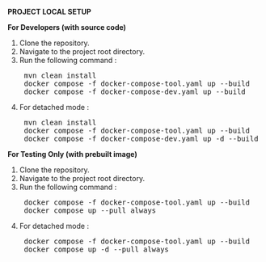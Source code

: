 **PROJECT LOCAL SETUP**

**For Developers (with source code)**
1. Clone the repository.
2. Navigate to the project root directory.
3. Run the following command :
   <pre> mvn clean install 
    docker compose -f docker-compose-tool.yaml up --build
    docker compose -f docker-compose-dev.yaml up --build</pre>
4. For detached mode :
   <pre> mvn clean install
    docker compose -f docker-compose-tool.yaml up --build
    docker compose -f docker-compose-dev.yaml up -d --build</pre>


**For Testing Only (with prebuilt image)**
1. Clone the repository.
2. Navigate to the project root directory.
3. Run the following command :
   <pre> docker compose -f docker-compose-tool.yaml up --build
    docker compose up --pull always </pre>
4. For detached mode :
   <pre> docker compose -f docker-compose-tool.yaml up --build
    docker compose up -d --pull always 
   </pre>
   
   
